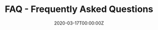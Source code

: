 ---
date: "2020-03-17T00:00:00Z"
draft: false
lastmod: "2020-03-17T00:00:00Z"
linktitle: FAQ
menu:
  resources:
    name: FAQ
    weight: 90
summary: FAQ - Frequently Asked Questions
title:  FAQ - Frequently Asked Questions
toc: false
type: docs
weight: 1
---